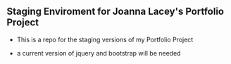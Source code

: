 ## Staging Enviroment for Joanna Lacey's Portfolio Project
- This is a repo for the staging versions of my Portfolio Project

- a current version of jquery and bootstrap will be needed

